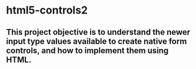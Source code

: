 # html5-controls2

## This project objective is to understand the newer input type values available to create native form controls, and how to implement them using HTML.
